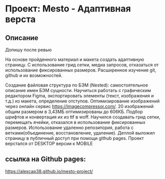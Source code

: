 # Проект: Mesto - Адаптивная верста

## Описание

Допишу после ревью

На основе пройденного материал и макета создать адаптивную страницу. С использование грид сетки, медиа запросов, отказаться от использование фиксированных размеров. Расширенное изучение git, github и их возможностей.

Создание файловая структура по БЭМ (Nested): самостоятельное описание имен БЭМ сущности.
Научиться работать с графическим редактором Figma, экспортировать элементы (текст, изображения и т.д.) из макета, определение отступов. Оптимизирование изображений через онлайн сервис https://imagecompressor.com/. 20 изображений общим размером в 3,43МБ оптимизированы до 606КБ.
Подбор шрифтов и конвертация их из ttf в woff. Научился создавать грид сетки, перемещать ячейки, отказался в использование фиксированных размеров. Использование удаленно репозитория, работа с ветками(объединение, восстановление, удаление). Деплой выложил страницу в публичный доступ при помощи github pages.
Проект верстался от DESKTOP версии к MOBILE

## ссылка на Github pages:

https://alexcap38.github.io/mesto-project/